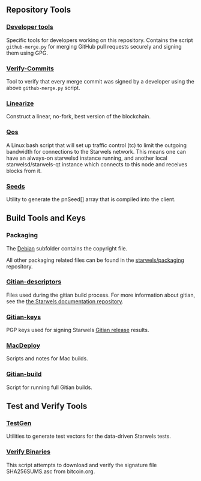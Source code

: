 Repository Tools
---------------------

### [Developer tools](/contrib/devtools) ###
Specific tools for developers working on this repository.
Contains the script `github-merge.py` for merging GitHub pull requests securely and signing them using GPG.

### [Verify-Commits](/contrib/verify-commits) ###
Tool to verify that every merge commit was signed by a developer using the above `github-merge.py` script.

### [Linearize](/contrib/linearize) ###
Construct a linear, no-fork, best version of the blockchain.

### [Qos](/contrib/qos) ###

A Linux bash script that will set up traffic control (tc) to limit the outgoing bandwidth for connections to the Starwels network. This means one can have an always-on starwelsd instance running, and another local starwelsd/starwels-qt instance which connects to this node and receives blocks from it.

### [Seeds](/contrib/seeds) ###
Utility to generate the pnSeed[] array that is compiled into the client.

Build Tools and Keys
---------------------

### Packaging ###
The [Debian](/contrib/debian) subfolder contains the copyright file.

All other packaging related files can be found in the [starwels/packaging](https://github.com/starwels/packaging) repository.

### [Gitian-descriptors](/contrib/gitian-descriptors) ###
Files used during the gitian build process. For more information about gitian, see the [the Starwels documentation repository](https://github.com/starwels/docs).

### [Gitian-keys](/contrib/gitian-keys)
PGP keys used for signing Starwels [Gitian release](/doc/release-process.md) results.

### [MacDeploy](/contrib/macdeploy) ###
Scripts and notes for Mac builds. 

### [Gitian-build](/contrib/gitian-build.py) ###
Script for running full Gitian builds.

Test and Verify Tools 
---------------------

### [TestGen](/contrib/testgen) ###
Utilities to generate test vectors for the data-driven Starwels tests.

### [Verify Binaries](/contrib/verifybinaries) ###
This script attempts to download and verify the signature file SHA256SUMS.asc from bitcoin.org.
